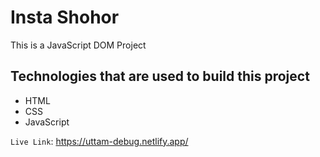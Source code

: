 # Insta Shohor
This is a JavaScript DOM Project

## Technologies that are used to build this project
* HTML
* CSS
* JavaScript

`Live Link`: https://uttam-debug.netlify.app/